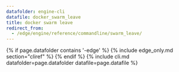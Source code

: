 ```yaml
---
datafolder: engine-cli
datafile: docker_swarm_leave
title: docker swarm leave
redirect_from:
  - /edge/engine/reference/commandline/swarm_leave/
---
```


<!--
Sorry, but the contents of this page are automatically generated from
Docker's source code. If you want to suggest a change to the text that appears
here, you'll need to find the string by searching this repo:

https://github.com/docker/cli
-->

{% if page.datafolder contains '-edge' %}
  {% include edge_only.md section="cliref" %}
{% endif %}
{% include cli.md datafolder=page.datafolder datafile=page.datafile %}

